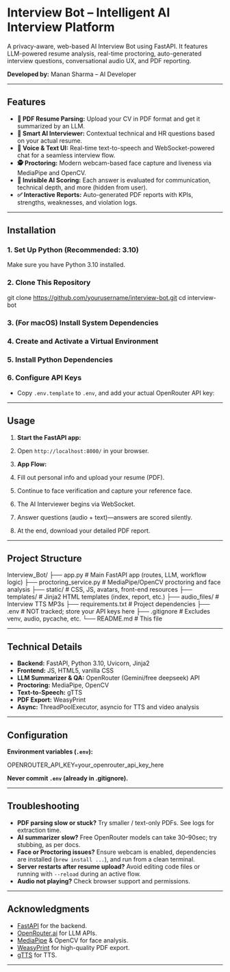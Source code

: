 # Interview Bot – Intelligent AI Interview Platform

A privacy-aware, web-based AI Interview Bot using FastAPI. It features LLM-powered resume analysis, real-time proctoring, auto-generated interview questions, conversational audio UX, and PDF reporting.

**Developed by:** Manan Sharma – AI Developer

---

## Features

- **📄 PDF Resume Parsing:** Upload your CV in PDF format and get it summarized by an LLM.
- **🤖 Smart AI Interviewer:** Contextual technical and HR questions based on your actual resume.
- **🎤 Voice & Text UI:** Real-time text-to-speech and WebSocket-powered chat for a seamless interview flow.
- **🕵️ Proctoring:** Modern webcam-based face capture and liveness via MediaPipe and OpenCV.
- **📝 Invisible AI Scoring:** Each answer is evaluated for communication, technical depth, and more (hidden from user).
- **✅ Interactive Reports:** Auto-generated PDF reports with KPIs, strengths, weaknesses, and violation logs.

---

## Installation

### 1. Set Up Python (Recommended: 3.10)

Make sure you have Python 3.10 installed.

### 2. Clone This Repository

git clone https://github.com/yourusername/interview-bot.git
cd interview-bot


### 3. (For macOS) Install System Dependencies


### 4. Create and Activate a Virtual Environment


### 5. Install Python Dependencies


### 6. Configure API Keys

- Copy `.env.template` to `.env`, and add your actual OpenRouter API key:


---

## Usage

1. **Start the FastAPI app:**


2. Open `http://localhost:8000/` in your browser.


3. **App Flow:**
 1. Fill out personal info and upload your resume (PDF).
 2. Continue to face verification and capture your reference face.
 3. The AI Interviewer begins via WebSocket.
 4. Answer questions (audio + text)—answers are scored silently.
 5. At the end, download your detailed PDF report.

---

## Project Structure

Interview_Bot/
├── app.py # Main FastAPI app (routes, LLM, workflow logic)
├── proctoring_service.py # MediaPipe/OpenCV proctoring and face analysis
├── static/ # CSS, JS, avatars, front-end resources
├── templates/ # Jinja2 HTML templates (index, report, etc.)
├── audio_files/ # Interview TTS MP3s
├── requirements.txt # Project dependencies
├── .env # NOT tracked; store your API keys here
├── .gitignore # Excludes venv, audio, pycache, etc.
└── README.md # This file



---

## Technical Details

- **Backend:** FastAPI, Python 3.10, Uvicorn, Jinja2
- **Frontend:** JS, HTML5, vanilla CSS
- **LLM Summarizer & QA:** OpenRouter (Gemini/free deepseek) API
- **Proctoring:** MediaPipe, OpenCV
- **Text-to-Speech:** gTTS
- **PDF Export:** WeasyPrint
- **Async:** ThreadPoolExecutor, asyncio for TTS and video analysis

---

## Configuration

**Environment variables (`.env`):**

OPENROUTER_API_KEY=your_openrouter_api_key_here


**Never commit `.env` (already in .gitignore).**

---

## Troubleshooting

- **PDF parsing slow or stuck?** Try smaller / text-only PDFs. See logs for extraction time.
- **AI summarizer slow?** Free OpenRouter models can take 30–90sec; try stubbing, as per docs.
- **Face or Proctoring issues?** Ensure webcam is enabled, dependencies are installed (`brew install ...`), and run from a clean terminal.
- **Server restarts after resume upload?** Avoid editing code files or running with `--reload` during an active flow.
- **Audio not playing?** Check browser support and permissions.

---

## Acknowledgments

- [FastAPI](https://fastapi.tiangolo.com/) for the backend.
- [OpenRouter.ai](https://openrouter.ai/) for LLM APIs.
- [MediaPipe](https://mediapipe.dev/) & OpenCV for face analysis.
- [WeasyPrint](https://weasyprint.org/) for high-quality PDF export.
- [gTTS](https://pypi.org/project/gTTS/) for TTS.

---



